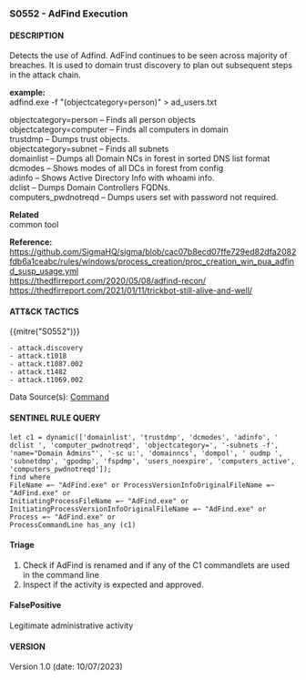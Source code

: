 ### S0552 - AdFind Execution

####  DESCRIPTION  
Detects the use of Adfind. AdFind continues to be seen across majority of breaches. It is used to domain trust discovery to plan out subsequent steps in the attack chain.   

**example:**  
adfind.exe -f "(objectcategory=person)" > ad_users.txt      


objectcategory=person – Finds all person objects  
objectcategory=computer – Finds all computers in domain  
trustdmp – Dumps trust objects.  
objectcategory=subnet – Finds all subnets  
domainlist – Dumps all Domain NCs in forest in sorted DNS list format  
dcmodes – Shows modes of all DCs in forest from config  
adinfo – Shows Active Directory Info with whoami info.  
dclist – Dumps Domain Controllers FQDNs.  
computers_pwdnotreqd – Dumps users set with password not required.   


**Related**  
common tool           


**Reference:**  
https://github.com/SigmaHQ/sigma/blob/cac07b8ecd07ffe729ed82dfa2082fdb6a1ceabc/rules/windows/process_creation/proc_creation_win_pua_adfind_susp_usage.yml  
https://thedfirreport.com/2020/05/08/adfind-recon/   
https://thedfirreport.com/2021/01/11/trickbot-still-alive-and-well/   


####  ATT&CK TACTICS  
{{mitre("S0552")}}  

	- attack.discovery
    - attack.t1018
    - attack.t1087.002
    - attack.t1482
    - attack.t1069.002    

Data Source(s): [Command](https://attack.mitre.org/datasources/DS0017/)   


#### SENTINEL RULE QUERY   

~~~
let c1 = dynamic(['domainlist', 'trustdmp', 'dcmodes', 'adinfo', ' dclist ', 'computer_pwdnotreqd', 'objectcategory=', '-subnets -f', 'name="Domain Admins"', '-sc u:', 'domainncs', 'dompol', ' oudmp ', 'subnetdmp', 'gpodmp', 'fspdmp', 'users_noexpire', 'computers_active', 'computers_pwdnotreqd']);
find where 
FileName =~ "AdFind.exe" or ProcessVersionInfoOriginalFileName =~ "AdFind.exe" or 
InitiatingProcessFileName =~ "AdFind.exe" or InitiatingProcessVersionInfoOriginalFileName =~ "AdFind.exe" or Process =~ "AdFind.exe" or
ProcessCommandLine has_any (c1)    
~~~


#### Triage  

1. Check if AdFind is renamed and if any of the C1 commandlets are used in the command line   
2. Inspect if the activity is expected and approved.   


#### FalsePositive  

Legitimate administrative activity    


#### VERSION  
Version 1.0 (date: 10/07/2023)